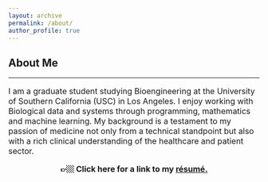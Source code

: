 ```yaml
---
layout: archive
permalink: /about/
author_profile: true
---
```


<h2>About Me</h2>
<hr>
<p style="font-size:16px"> I am a graduate student studying Bioengineering at the University of Southern California (USC) in Los Angeles. I enjoy working with Biological data and systems through programming, mathematics and machine learning. My background is a testament to my passion of medicine not only from a technical standpoint but also with a rich clinical understanding of the healthcare and patient sector. </p>
<center>
<p style='font-size:16px'> <strong> 👉🏼 Click here for a link to my <a href="/images/Niki_Tavakoli.pdf">résumé.</a> </strong> </p>
</center>
